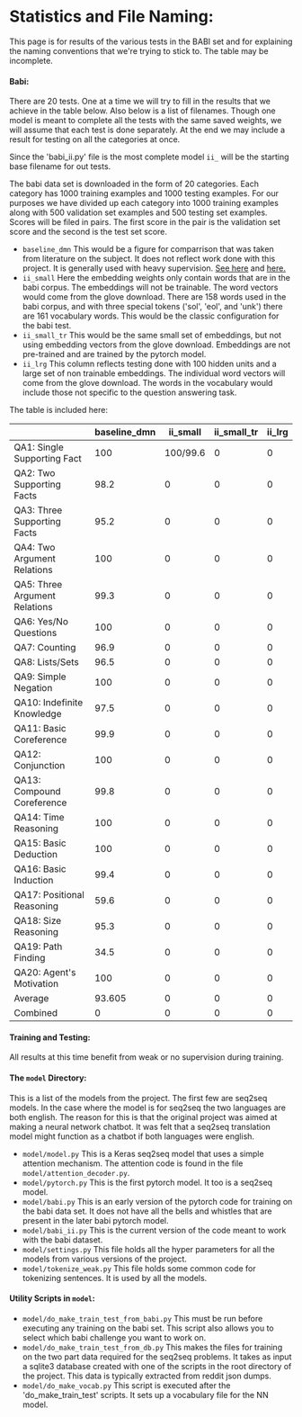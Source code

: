 # Statistics and File Naming:

This page is for results of the various tests in the BABI set and for explaining the naming conventions that we're trying to stick to. The  table may be incomplete.

#### Babi:
There are 20 tests. One at a time we will try to fill in the results that we achieve in the table below. Also below is a list of filenames. Though one model is meant to complete all the tests with the same saved weights, we will assume that each test is done separately. At the end we may include a result for testing on all the categories at once.

Since the 'babi_ii.py' file is the most complete model `ii_` will be the starting base filename for out tests.

The babi data set is downloaded in the form of 20 categories. Each category has 1000 training examples and 1000 testing examples. For our purposes we have divided up each category into 1000 training examples along with 500 validation set examples and 500 testing set examples. Scores will be filed in pairs. The first score in the pair is the validation set score and the second is the test set score.

* `baseline_dmn` This would be a figure for comparrison that was taken from literature on the subject. It does not reflect work done with this project. It is generally used with heavy supervision. [See here](https://arxiv.org/pdf/1506.07285.pdf) and [here.](https://yerevann.github.io/2016/02/05/implementing-dynamic-memory-networks/#initial-experiments)
* `ii_small` Here the embedding weights only contain words that are in the babi corpus. The embeddings will not be trainable. The word vectors would come from the glove download. There are 158 words used in the babi corpus, and with three special tokens ('sol', 'eol', and 'unk') there are 161 vocabulary words. This would be the classic configuration for the babi test.
* `ii_small_tr` This would be the same small set of embeddings, but not using embedding vectors from the glove download. Embeddings are not pre-trained and are trained by the pytorch model.
* `ii_lrg` This column reflects testing done with 100 hidden units and a large set of non trainable embeddings. The individual word vectors will come from the glove download. The words in the vocabulary would include those not specific to the question answering task.

The table is included here:

 |   | baseline_dmn | ii_small | ii_small_tr | ii_lrg |
|-|-|-|-|-|
 | QA1: Single Supporting Fact | 100 | 100/99.6 | 0 | 0 |
 | QA2: Two Supporting Facts | 98.2 | 0 | 0 | 0 |
 | QA3: Three Supporting Facts | 95.2 | 0 | 0 | 0 |
 | QA4: Two Argument Relations | 100 | 0 | 0 | 0 |
 | QA5: Three Argument Relations | 99.3 | 0 | 0 | 0 |
 | QA6: Yes/No Questions | 100 | 0 | 0 | 0 |
 | QA7: Counting | 96.9 | 0 | 0 | 0 |
 | QA8: Lists/Sets | 96.5 | 0 | 0 | 0 |
 | QA9: Simple Negation | 100 | 0 | 0 | 0 |
 | QA10: Indefinite Knowledge | 97.5 | 0 | 0 | 0 |
 | QA11: Basic Coreference | 99.9 | 0 | 0 | 0 |
 | QA12: Conjunction | 100 | 0 | 0 | 0 |
 | QA13: Compound Coreference | 99.8 | 0 | 0 | 0 |
 | QA14: Time Reasoning | 100 | 0 | 0 | 0 |
 | QA15: Basic Deduction | 100 | 0 | 0 | 0 |
 | QA16: Basic Induction | 99.4 | 0 | 0 | 0 |
 | QA17: Positional Reasoning | 59.6 | 0 | 0 | 0 |
 | QA18: Size Reasoning | 95.3 | 0 | 0 | 0 |
 | QA19: Path Finding | 34.5 | 0 | 0 | 0|
 | QA20: Agent's Motivation | 100 | 0 | 0 | 0 |
 | Average | 93.605 | 0 | 0 | 0 |
 | Combined | 0 | 0 | 0 | 0 |

#### Training and Testing:
All results at this time benefit from weak or no supervision during training.

#### The `model` Directory:

This is a list of the models from the project. The first few are seq2seq models. In the case where the model is for seq2seq the two languages are both english. The reason for this is that the original project was aimed at making a neural network chatbot.
It was felt that a seq2seq translation model might function as a chatbot if both languages were english.
* `model/model.py` This is a Keras seq2seq model that uses a simple attention mechanism. The attention code is found in the file `model/attention_decoder.py`.
* `model/pytorch.py` This is the first pytorch model. It too is a seq2seq model. 
* `model/babi.py` This is an early version of the pytorch code for training on the babi data set. It does not have all the bells and whistles that are present in the later babi pytorch model.
* `model/babi_ii.py` This is the current version of the code meant to work with the babi dataset.
* `model/settings.py` This file holds all the hyper parameters for all the models from various versions of the project.
* `model/tokenize_weak.py` This file holds some common code for tokenizing sentences. It is used by all the models.

#### Utility Scripts in `model`:
* `model/do_make_train_test_from_babi.py` This must be run before executing any training on the babi set. This script also allows you to select which babi challenge you want to work on.
* `model/do_make_train_test_from_db.py` This makes the files for training on the two part data required for the seq2seq problems. It takes as input a sqlite3 database created with one of the scripts in the root directory of the project. This data is typically extracted from reddit json dumps.
* `model/do_make_vocab.py` This script is executed after the 'do_make_train_test' scripts. It sets up a vocabulary file for the NN model.